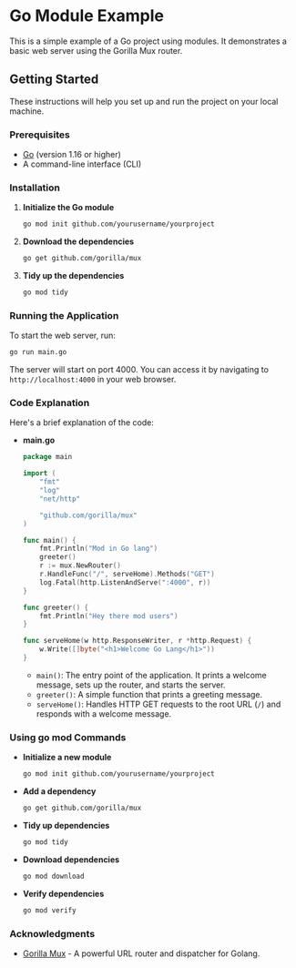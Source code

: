 # Go Module Example

This is a simple example of a Go project using modules. It demonstrates a basic web server using the Gorilla Mux router.

## Getting Started

These instructions will help you set up and run the project on your local machine.

### Prerequisites

- [Go](https://golang.org/dl/) (version 1.16 or higher)
- A command-line interface (CLI)

### Installation


1. **Initialize the Go module**
   ```sh
   go mod init github.com/yourusername/yourproject
   ```

2. **Download the dependencies**
   ```sh
   go get github.com/gorilla/mux
   ```

3. **Tidy up the dependencies**
   ```sh
   go mod tidy
   ```

### Running the Application

To start the web server, run:
```sh
go run main.go
```

The server will start on port 4000. You can access it by navigating to `http://localhost:4000` in your web browser.

### Code Explanation

Here's a brief explanation of the code:

- **main.go**

    ```go
    package main

    import (
        "fmt"
        "log"
        "net/http"

        "github.com/gorilla/mux"
    )

    func main() {
        fmt.Println("Mod in Go lang")
        greeter()
        r := mux.NewRouter()
        r.HandleFunc("/", serveHome).Methods("GET")
        log.Fatal(http.ListenAndServe(":4000", r))
    }

    func greeter() {
        fmt.Println("Hey there mod users")
    }

    func serveHome(w http.ResponseWriter, r *http.Request) {
        w.Write([]byte("<h1>Welcome Go Lang</h1>"))
    }
    ```

    - `main()`: The entry point of the application. It prints a welcome message, sets up the router, and starts the server.
    - `greeter()`: A simple function that prints a greeting message.
    - `serveHome()`: Handles HTTP GET requests to the root URL (`/`) and responds with a welcome message.

### Using go mod Commands

- **Initialize a new module**
  ```sh
  go mod init github.com/yourusername/yourproject
  ```

- **Add a dependency**
  ```sh
  go get github.com/gorilla/mux
  ```

- **Tidy up dependencies**
  ```sh
  go mod tidy
  ```

- **Download dependencies**
  ```sh
  go mod download
  ```

- **Verify dependencies**
  ```sh
  go mod verify
  ```


### Acknowledgments

- [Gorilla Mux](https://github.com/gorilla/mux) - A powerful URL router and dispatcher for Golang.

```